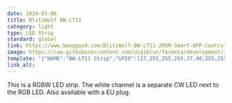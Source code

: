 ```yaml
---
date: 2019-03-06
title: BlitzWolf BW-LT11
category: light
type: LED Strip
standard: global
link: https://www.banggood.com/BlitzWolf-BW-LT11-2M5M-Smart-APP-Control-RGBW-LED-Light-Strip-Kit-or-1M-Strip-Light-Extension-Plus-p-1390470.html
image: https://raw.githubusercontent.com/digiblur/Tasmota/development/jpgs/blitzwolf_led_strip.jpg
template: '{"NAME":"BW-LT11 Strip","GPIO":[17,255,255,255,37,40,255,255,38,255,39,255,255],"FLAG":0,"BASE":18}' 
link_alt: 
---
```



This is a RGBW LED strip. The white channel is a separate CW LED next to the RGB LED.  Also available with a EU plug.





